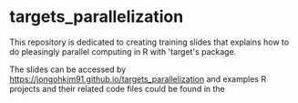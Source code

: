 # targets_parallelization

This repository is dedicated to creating training slides that explains how to do pleasingly parallel computing in R with 'target's package.

The slides can be accessed by https://jongohkim91.github.io/targets_parallelization and examples R projects and their related code files could be found in the 
